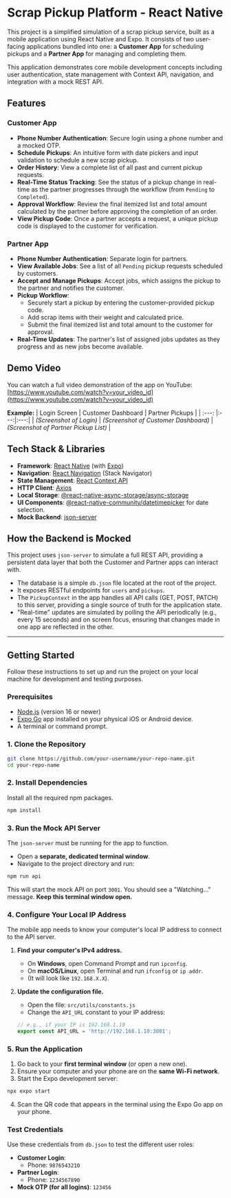 
# Scrap Pickup Platform - React Native

This project is a simplified simulation of a scrap pickup service, built as a mobile application using React Native and Expo. It consists of two user-facing applications bundled into one: a **Customer App** for scheduling pickups and a **Partner App** for managing and completing them.

This application demonstrates core mobile development concepts including user authentication, state management with Context API, navigation, and integration with a mock REST API.

## Features

### Customer App
- **Phone Number Authentication**: Secure login using a phone number and a mocked OTP.
- **Schedule Pickups**: An intuitive form with date pickers and input validation to schedule a new scrap pickup.
- **Order History**: View a complete list of all past and current pickup requests.
- **Real-Time Status Tracking**: See the status of a pickup change in real-time as the partner progresses through the workflow (from `Pending` to `Completed`).
- **Approval Workflow**: Review the final itemized list and total amount calculated by the partner before approving the completion of an order.
- **View Pickup Code**: Once a partner accepts a request, a unique pickup code is displayed to the customer for verification.

### Partner App
- **Phone Number Authentication**: Separate login for partners.
- **View Available Jobs**: See a list of all `Pending` pickup requests scheduled by customers.
- **Accept and Manage Pickups**: Accept jobs, which assigns the pickup to the partner and notifies the customer.
- **Pickup Workflow**:
  - Securely start a pickup by entering the customer-provided pickup code.
  - Add scrap items with their weight and calculated price.
  - Submit the final itemized list and total amount to the customer for approval.
- **Real-Time Updates**: The partner's list of assigned jobs updates as they progress and as new jobs become available.

## Demo Video

You can watch a full video demonstration of the app on YouTube:
[https://www.youtube.com/watch?v=your_video_id](https://www.youtube.com/watch?v=your_video_id)



**Example:**
| Login Screen | Customer Dashboard | Partner Pickups |
| :---: |:---:|:---:|
| *(Screenshot of Login)* | *(Screenshot of Customer Dashboard)* | *(Screenshot of Partner Pickup List)* |


## Tech Stack & Libraries

- **Framework**: [React Native](https://reactnative.dev/) (with [Expo](https://expo.dev/))
- **Navigation**: [React Navigation](https://reactnavigation.org/) (Stack Navigator)
- **State Management**: [React Context API](https://react.dev/reference/react/useContext)
- **HTTP Client**: [Axios](https://axios-http.com/)
- **Local Storage**: [@react-native-async-storage/async-storage](https://react-native-async-storage.github.io/async-storage/)
- **UI Components**: [@react-native-community/datetimepicker](https://github.com/react-native-datetimepicker/datetimepicker) for date selection.
- **Mock Backend**: [json-server](https://github.com/typicode/json-server)

## How the Backend is Mocked

This project uses `json-server` to simulate a full REST API, providing a persistent data layer that both the Customer and Partner apps can interact with.

- The database is a simple `db.json` file located at the root of the project.
- It exposes RESTful endpoints for `users` and `pickups`.
- The `PickupContext` in the app handles all API calls (GET, POST, PATCH) to this server, providing a single source of truth for the application state.
- "Real-time" updates are simulated by polling the API periodically (e.g., every 15 seconds) and on screen focus, ensuring that changes made in one app are reflected in the other.

---

## Getting Started

Follow these instructions to set up and run the project on your local machine for development and testing purposes.

### Prerequisites

- [Node.js](https://nodejs.org/) (version 16 or newer)
- [Expo Go](https://expo.dev/go) app installed on your physical iOS or Android device.
- A terminal or command prompt.

### 1. Clone the Repository

```bash
git clone https://github.com/your-username/your-repo-name.git
cd your-repo-name
```

### 2. Install Dependencies

Install all the required npm packages.

```bash
npm install
```

### 3. Run the Mock API Server

The `json-server` must be running for the app to function.

- Open a **separate, dedicated terminal window**.
- Navigate to the project directory and run:

```bash
npm run api
```
This will start the mock API on port `3001`. You should see a "Watching..." message. **Keep this terminal window open.**

### 4. Configure Your Local IP Address

The mobile app needs to know your computer's local IP address to connect to the API server.

1.  **Find your computer's IPv4 address.**
    -   On **Windows**, open Command Prompt and run `ipconfig`.
    -   On **macOS/Linux**, open Terminal and run `ifconfig` or `ip addr`.
    -   (It will look like `192.168.X.X`).

2.  **Update the configuration file.**
    -   Open the file: `src/utils/constants.js`
    -   Change the `API_URL` constant to your IP address:

    ```javascript
    // e.g., if your IP is 192.168.1.10
    export const API_URL = 'http://192.168.1.10:3001';
    ```

### 5. Run the Application

1.  Go back to your **first terminal window** (or open a new one).
2.  Ensure your computer and your phone are on the **same Wi-Fi network**.
3.  Start the Expo development server:

```bash
npx expo start
```
4.  Scan the QR code that appears in the terminal using the Expo Go app on your phone.

### Test Credentials

Use these credentials from `db.json` to test the different user roles:

-   **Customer Login**:
    -   Phone: `9876543210`
-   **Partner Login**:
    -   Phone: `1234567890`
-   **Mock OTP (for all logins)**: `123456`

